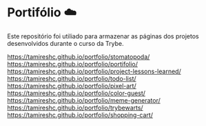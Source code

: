# Portifólio :cloud:

Este repositório foi utiliado para armazenar as páginas dos projetos desenvolvidos durante o curso da Trybe.

https://tamireshc.github.io/portfolio/stomatopoda/ <br>
https://tamireshc.github.io/portfolio/portifolio/<br>
https://tamireshc.github.io/portfolio/project-lessons-learned/<br>
https://tamireshc.github.io/portfolio/todo-list/<br>
https://tamireshc.github.io/portfolio/pixel-art/<br>
https://tamireshc.github.io/portfolio/color-guest/<br>
https://tamireshc.github.io/portfolio/meme-generator/<br>
https://tamireshc.github.io/portfolio/trybewarts/<br>
https://tamireshc.github.io/portfolio/shopping-cart/
